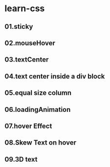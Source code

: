 # learn-css

## 01.sticky

## 02.mouseHover

## 03.textCenter

## 04.text center inside a div block

## 05.equal size column

## 06.loadingAnimation

## 07.hover Effect

## 08.Skew Text on hover

## 09.3D text
